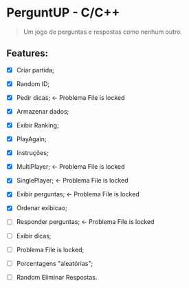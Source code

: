 # PerguntUP - C/C++
> Um jogo de perguntas e respostas como nenhum outro.


## Features:

- [x] Criar partida;
- [x] Random ID;
- [x] Pedir dicas; <- Problema File is locked
- [x] Armazenar dados;
- [x] Exibir Ranking;
- [x] PlayAgain;
- [x] Instruções;
- [x] MultiPlayer; <- Problema File is locked
- [x] SinglePlayer; <- Problema File is locked
- [x] Exibir perguntas; <- Problema File is locked
- [x] Ordenar exibicao;
- [ ] Responder perguntas; <- Problema File is locked
- [ ] Exibir dicas;
- [ ] Problema File is locked;
- [ ] Porcentagens "aleatórias";
- [ ] Random Eliminar Respostas.

